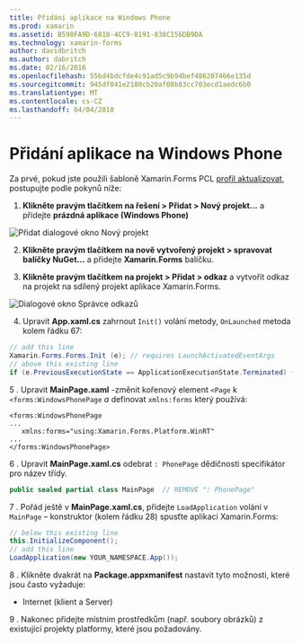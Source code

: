 ```yaml
---
title: Přidání aplikace na Windows Phone
ms.prod: xamarin
ms.assetid: B598FA9D-6818-4CC9-8191-838C156DB9DA
ms.technology: xamarin-forms
author: davidbritch
ms.author: dabritch
ms.date: 02/16/2016
ms.openlocfilehash: 55bd4bdcfde4c91ad5c9b94bef486207466e135d
ms.sourcegitcommit: 945df041e2180cb20af08b83cc703ecd1aedc6b0
ms.translationtype: MT
ms.contentlocale: cs-CZ
ms.lasthandoff: 04/04/2018
---
```

# <a name="adding-a-windows-phone-app"></a>Přidání aplikace na Windows Phone


Za prvé, pokud jste použili šabloně Xamarin.Forms PCL [profil aktualizovat](~/xamarin-forms/platform/windows/installation/index.md), postupujte podle pokynů níže:

1. **Klikněte pravým tlačítkem na řešení > Přidat > Nový projekt...**  a přidejte **prázdná aplikace (Windows Phone)**

  ![](phone-images/add-wp81.png "Přidat dialogové okno Nový projekt")

2. **Klikněte pravým tlačítkem na nově vytvořený projekt > spravovat balíčky NuGet...**  a přidejte **Xamarin.Forms** balíčku.

3. **Klikněte pravým tlačítkem na projekt > Přidat > odkaz** a vytvořit odkaz na projekt na sdílený projekt aplikace Xamarin.Forms.

  ![](phone-images/addref.png "Dialogové okno Správce odkazů")

4. Upravit **App.xaml.cs** zahrnout `Init()` volání metody, `OnLaunched` metoda kolem řádku 67:

```csharp
// add this line
Xamarin.Forms.Forms.Init (e); // requires LaunchActivatedEventArgs
// above this existing line
if (e.PreviousExecutionState == ApplicationExecutionState.Terminated) {}
```

 5 . Upravit **MainPage.xaml** -změnit kořenový element `<Page` k `<forms:WindowsPhonePage` *a* definovat `xmlns:forms` který používá:

```xaml
<forms:WindowsPhonePage
...
   xmlns:forms="using:Xamarin.Forms.Platform.WinRT"
...
</forms:WindowsPhonePage>
```

 6 . Upravit **MainPage.xaml.cs** odebrat `: PhonePage` dědičnosti specifikátor pro název třídy.

```csharp
public sealed partial class MainPage  // REMOVE ": PhonePage"
```

 7 . Pořád ještě v **MainPage.xaml.cs**, přidejte `LoadApplication` volání v `MainPage` – konstruktor (kolem řádku 28) spusťte aplikaci Xamarin.Forms:

```csharp
// below this existing line
this.InitializeComponent();
// add this line
LoadApplication(new YOUR_NAMESPACE.App());
```

8 . Klikněte dvakrát na **Package.appxmanifest** nastavit tyto možnosti, které jsou často vyžaduje:

  * Internet (klient a Server)

9 . Nakonec přidejte místním prostředkům (např. soubory obrázků) z existující projekty platformy, které jsou požadovány.

